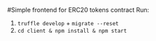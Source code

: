 #Simple frontend for ERC20 tokens contract
Run:
1. `truffle develop` + `migrate --reset`
2. `cd client & npm install & npm start`
